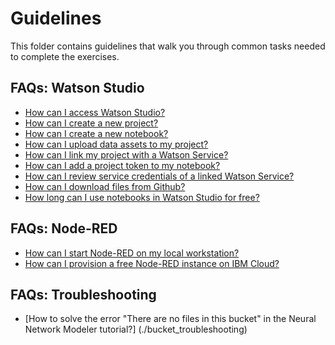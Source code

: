 # Guidelines

This folder contains guidelines that walk you through common tasks needed to complete the exercises.

## FAQs: Watson Studio
- [How can I access Watson Studio?](./access-watson-studio)
- [How can I create a new project?](./create-project)
- [How can I create a new notebook?](./create-notebook)
- [How can I upload data assets to my project?](./upload-assets)
- [How can I link my project with a Watson Service?](./link-watson-service)
- [How can I add a project token to my notebook?](./insert-project-token)
- [How can I review service credentials of a linked Watson Service?](./create-service-credentials)
- [How can I download files from Github?](./download-files-github)
- [How long can I use notebooks in Watson Studio for free?](./capacity-unit-hours)

## FAQs: Node-RED
- [How can I start Node-RED on my local workstation?](./node-red-workstation)
- [How can I provision a free Node-RED instance on IBM Cloud?](./node-red-cloud)

## FAQs: Troubleshooting
- [How to solve the error "There are no files in this bucket" in the Neural Network Modeler tutorial?] (./bucket_troubleshooting)
